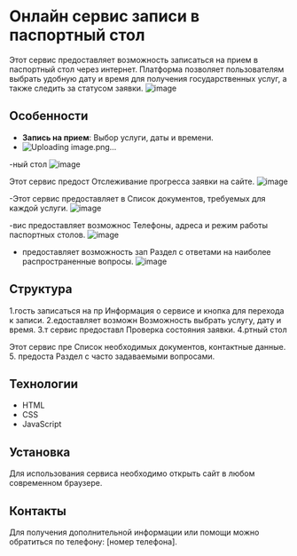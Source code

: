 # Онлайн сервис записи в паспортный стол

Этот сервис предоставляет возможность записаться на прием в паспортный стол через интернет. Платформа позволяет пользователям выбрать удобную дату и время для получения государственных услуг, а также следить за статусом заявки.
![image](https://github.com/user-attachments/assets/ce57cb53-cb05-4a14-b3bb-6a12c218388f)


## Особенности

- **Запись на прием**: Выбор услуги, даты и времени.
- ![Uploading image.png…]()

-ный стол
![image](https://github.com/user-attachments/assets/b448a829-ffb2-44d2-a14b-a58aa7087bd4)


Этот сервис предост Отслеживание прогресса заявки на сайте.
![image](https://github.com/user-attachments/assets/af66ea84-9e49-4504-8267-26f5317f9cb9)

-Этот сервис предоставляет в Список документов, требуемых для каждой услуги.
![image](https://github.com/user-attachments/assets/3a0b8c19-441e-4f77-8e96-6c2661de52d4)

-вис предоставляет возможнос Телефоны, адреса и режим работы паспортных столов.
![image](https://github.com/user-attachments/assets/aacc94b2-0478-45b7-b198-3dcc6e76e0f6)

- предоставляет возможность зап Раздел с ответами на наиболее распространенные вопросы.
  ![image](https://github.com/user-attachments/assets/1b3d731d-aa43-463b-b276-3cbf299d1e4e)
  

## Структура

1.гость записаться на пр Информация о сервисе и кнопка для перехода к записи.
2.едоставляет возможн Возможность выбрать услугу, дату и время.
3.т сервис предоставл Проверка состояния заявки.
4.ртный стол

Этот сервис пре Список необходимых документов, контактные данные.
5. предоста Раздел с часто задаваемыми вопросами.

## Технологии

- HTML
- CSS
- JavaScript

## Установка

Для использования сервиса необходимо открыть сайт в любом современном браузере.

## Контакты

Для получения дополнительной информации или помощи можно обратиться по телефону: [номер телефона].
